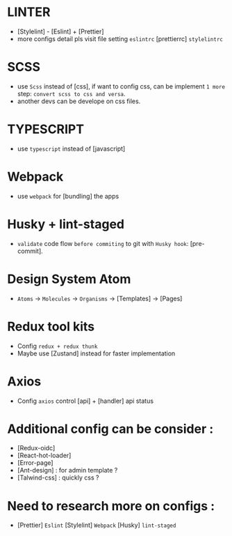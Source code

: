 # LINTER

- [Stylelint] - [Eslint] + [Prettier]
- more configs detail pls visit file setting `eslintrc` [prettierrc] `stylelintrc`

# SCSS

- use `Scss` instead of [css], if want to config css, can be implement `1 more` step: `convert scss to css and versa`.
- another devs can be develope on css files.

# TYPESCRIPT

- use `typescript` instead of [javascript]

# Webpack

- use `webpack` for [bundling] the apps

# Husky + lint-staged

- `validate` code flow `before commiting` to git with `Husky hook`: [pre-commit].

# Design System Atom

- `Atoms` -> `Molecules` -> `Organisms` -> [Templates] -> [Pages]

# Redux tool kits

- Config `redux + redux thunk`
- Maybe use [Zustand] instead for faster implementation

# Axios

- Config `axios` control [api] + [handler] api status

# Additional config can be consider :

- [Redux-oidc]
- [React-hot-loader]
- [Error-page]
- [Ant-design] : for admin template ?
- [Talwind-css] : quickly css ?

# Need to research more on configs :

- [Prettier] `Eslint` [Stylelint] `Webpack` [Husky] `lint-staged`
